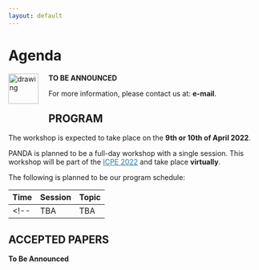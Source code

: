 ```yaml
---
layout: default
---
```

<h1><b>Agenda</b></h1>

<img src="https://cdn.pixabay.com/photo/2017/03/08/14/20/flat-2126885_1280.png" alt="drawing" width="60" ALIGN="left" style="margin-right: 20px; margin-bottom: 20px"/> 

<b>TO BE ANNOUNCED</b> 
<p>For more information, please contact us at: <b>e-mail</b>.</p>


<h2><b>PROGRAM</b></h2>

The workshop is expected to take place on the **9th or 10th of April 2022**. 
<p>PANDA is planned to be a full-day workshop with a single session. This workshop will be part of the <a href="https://icpe2022.spec.org/" style="color:#227da3">ICPE 2022</a> and take place <b>virtually</b>. </p>
<p>The following is planned to be our program schedule:</p>

| Time | Session | Topic |
|------|---------|-------|
<!--| TBA  | TBA     | TBA   |-->

<h2><b>ACCEPTED PAPERS</b></h2>

<b>To Be Announced</b>


